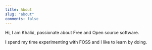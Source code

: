 ```yaml
---
title: About
slug: "about"
comments: false
---
```


Hi, I am Khalid, passionate about Free and Open source software.

I spend my time experimenting with FOSS and I like to learn by doing.